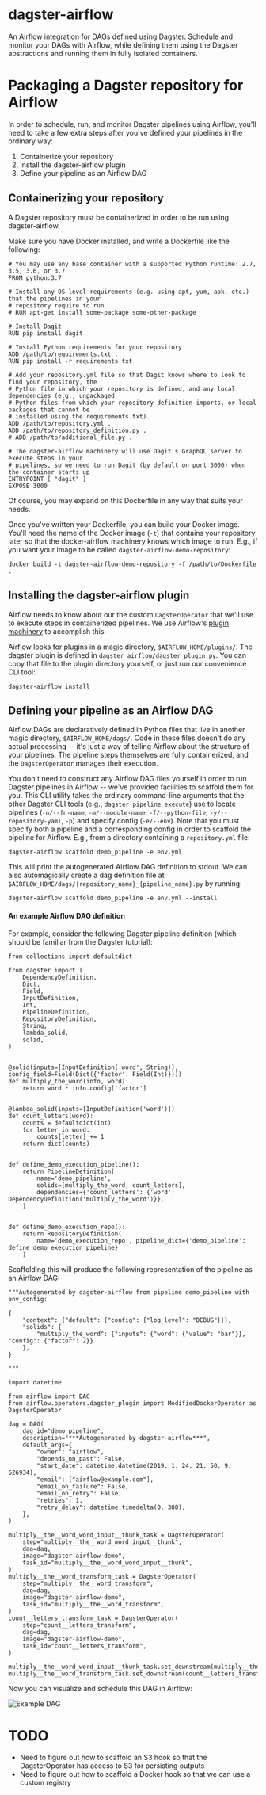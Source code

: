 # dagster-airflow
An Airflow integration for DAGs defined using Dagster. Schedule and monitor your DAGs with Airflow,
while defining them using the Dagster abstractions and running them in fully isolated containers.

# Packaging a Dagster repository for Airflow
In order to schedule, run, and monitor Dagster pipelines using Airflow, you'll need to take a few
extra steps after you've defined your pipelines in the ordinary way:
1. Containerize your repository
2. Install the dagster-airflow plugin
3. Define your pipeline as an Airflow DAG

## Containerizing your repository
A Dagster repository must be containerized in order to be run using dagster-airflow.

Make sure you have Docker installed, and write a Dockerfile like the following:

```
# You may use any base container with a supported Python runtime: 2.7, 3.5, 3.6, or 3.7
FROM python:3.7

# Install any OS-level requirements (e.g. using apt, yum, apk, etc.) that the pipelines in your
# repository require to run
# RUN apt-get install some-package some-other-package

# Install Dagit
RUN pip install dagit

# Install Python requirements for your repository
ADD /path/to/requirements.txt .
RUN pip install -r requirements.txt

# Add your repository.yml file so that Dagit knows where to look to find your repository, the
# Python file in which your repository is defined, and any local dependencies (e.g., unpackaged
# Python files from which your repository definition imports, or local packages that cannot be
# installed using the requirements.txt).
ADD /path/to/repository.yml .
ADD /path/to/repository_definition.py .
# ADD /path/to/additional_file.py .

# The dagster-airflow machinery will use Dagit's GraphQL server to execute steps in your
# pipelines, so we need to run Dagit (by default on port 3000) when the container starts up
ENTRYPOINT [ "dagit" ]
EXPOSE 3000
```

Of course, you may expand on this Dockerfile in any way that suits your needs.

Once you've written your Dockerfile, you can build your Docker image. You'll need the name of the
Docker image (`-t`) that contains your repository later so that the docker-airflow machinery knows
which image to run. E.g., if you want your image to be called `dagster-airflow-demo-repository`:

```
docker build -t dagster-airflow-demo-repository -f /path/to/Dockerfile .
```

## Installing the dagster-airflow plugin
Airflow needs to know about our the custom `DagsterOperator` that we'll use to execute steps in
containerized pipelines. We use Airflow's [plugin machinery](https://airflow.apache.org/plugins.html)
to accomplish this.

Airflow looks for plugins in a magic directory, `$AIRFLOW_HOME/plugins/`. The dagster plugin is
defined in `dagster_airflow/dagster_plugin.py`. You can copy that file to the plugin directory
yourself, or just run our convenience CLI tool:

```
dagster-airflow install
```

## Defining your pipeline as an Airflow DAG
Airflow DAGs are declaratively defined in Python files that live in another magic directory,
`$AIRFLOW_HOME/dags/`. Code in these files doesn't do any actual processing -- it's just a way of
telling Airflow about the structure of your pipelines. The pipeline steps themselves are fully
containerized, and the `DagsterOperator` manages their execution.

You don't need to construct any Airflow DAG files yourself in order to run Dagster pipelines in
Airflow -- we've provided facilities to scaffold them for you. This CLI utility takes the ordinary
command-line arguments that the other Dagster CLI tools (e.g., `dagster pipeline execute`) use to
locate pipelines (`-n/--fn-name`, `-m/--module-name`, `-f/--python-file`, `-y/--repository-yaml`,
`-p`) and specify config (`-e/--env`). Note that you must specify both a pipeline and a
corresponding config in order to scaffold the pipeline for Airflow. E.g., from a directory
containing a `repository.yml` file:

```
dagster-airflow scaffold demo_pipeline -e env.yml
```

This will print the autogenerated Airflow DAG definition to stdout. We can also automagically
create a dag definition file at `$AIRFLOW_HOME/dags/{repository_name}_{pipeline_name}.py` by
running:

```
dagster-airflow scaffold demo_pipeline -e env.yml --install
```

#### An example Airflow DAG definition
For example, consider the following Dagster pipeline definition (which should be familiar from the
Dagster tutorial):

```
from collections import defaultdict

from dagster import (
    DependencyDefinition,
    Dict,
    Field,
    InputDefinition,
    Int,
    PipelineDefinition,
    RepositoryDefinition,
    String,
    lambda_solid,
    solid,
)


@solid(inputs=[InputDefinition('word', String)], config_field=Field(Dict({'factor': Field(Int)})))
def multiply_the_word(info, word):
    return word * info.config['factor']


@lambda_solid(inputs=[InputDefinition('word')])
def count_letters(word):
    counts = defaultdict(int)
    for letter in word:
        counts[letter] += 1
    return dict(counts)


def define_demo_execution_pipeline():
    return PipelineDefinition(
        name='demo_pipeline',
        solids=[multiply_the_word, count_letters],
        dependencies={'count_letters': {'word': DependencyDefinition('multiply_the_word')}},
    )


def define_demo_execution_repo():
    return RepositoryDefinition(
        name='demo_execution_repo', pipeline_dict={'demo_pipeline': define_demo_execution_pipeline}
    )
```

Scaffolding this will produce the following representation of the pipeline as an Airflow DAG:

```
"""Autogenerated by dagster-airflow from pipeline demo_pipeline with env_config:

{
    "context": {"default": {"config": {"log_level": "DEBUG"}}},
    "solids": {
        "multiply_the_word": {"inputs": {"word": {"value": "bar"}}, "config": {"factor": 2}}
    },
}

"""

import datetime

from airflow import DAG
from airflow.operators.dagster_plugin import ModifiedDockerOperator as DagsterOperator

dag = DAG(
    dag_id="demo_pipeline",
    description="***Autogenerated by dagster-airflow***",
    default_args={
        "owner": "airflow",
        "depends_on_past": False,
        "start_date": datetime.datetime(2019, 1, 24, 21, 50, 9, 626934),
        "email": ["airflow@example.com"],
        "email_on_failure": False,
        "email_on_retry": False,
        "retries": 1,
        "retry_delay": datetime.timedelta(0, 300),
    },
)

multiply__the__word_word_input__thunk_task = DagsterOperator(
    step="multiply__the__word_word_input__thunk",
    dag=dag,
    image="dagster-airflow-demo",
    task_id="multiply__the__word_word_input__thunk",
)
multiply__the__word_transform_task = DagsterOperator(
    step="multiply__the__word_transform",
    dag=dag,
    image="dagster-airflow-demo",
    task_id="multiply__the__word_transform",
)
count__letters_transform_task = DagsterOperator(
    step="count__letters_transform",
    dag=dag,
    image="dagster-airflow-demo",
    task_id="count__letters_transform",
)

multiply__the__word_word_input__thunk_task.set_downstream(multiply__the__word_transform_task)
multiply__the__word_transform_task.set_downstream(count__letters_transform_task)
```

Now you can visualize and schedule this DAG in Airflow:

![Example DAG](example_dag.png)


# TODO
- Need to figure out how to scaffold an S3 hook so that the DagsterOperator has access to S3 for
  persisting outputs
- Need to figure out how to scaffold a Docker hook so that we can use a custom registry
